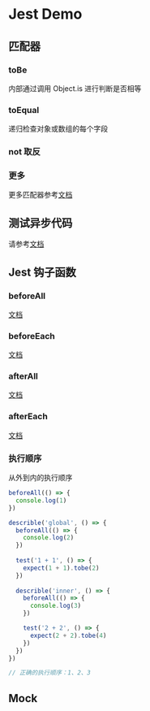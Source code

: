 # Jest Demo

## 匹配器

### toBe

内部通过调用 Object.is 进行判断是否相等

### toEqual

递归检查对象或数组的每个字段

### not 取反



### 更多

更多匹配器参考[文档](https://www.jestjs.cn/docs/expect)



## 测试异步代码

请参考[文档](https://www.jestjs.cn/docs/asynchronous)



## Jest 钩子函数

### beforeAll

[文档](https://www.jestjs.cn/docs/api#beforeallfn-timeout)

### beforeEach

[文档](https://www.jestjs.cn/docs/api#beforeeachfn-timeout)

### afterAll

[文档](https://www.jestjs.cn/docs/api#afterallfn-timeout)

### afterEach

[文档](https://www.jestjs.cn/docs/api#aftereachfn-timeout)

### 执行顺序

从外到内的执行顺序

```typescript
beforeAll(() => {
  console.log(1)
})

describle('global', () => {
  beforeAll(() => {
    console.log(2)
  })
  
  test('1 + 1', () => {
    expect(1 + 1).tobe(2)
  })
  
  describle('inner', () => {
    beforeAll(() => {
      console.log(3)
    })

    test('2 + 2', () => {
      expect(2 + 2).tobe(4)
    })
  })
})

// 正确的执行顺序：1、2、3
```



## Mock

